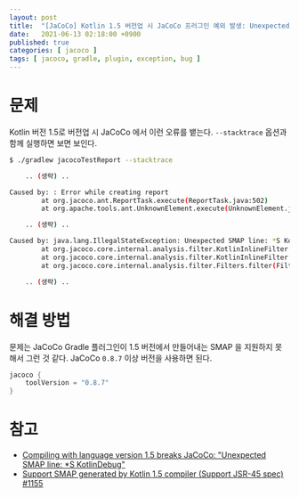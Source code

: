 ```yaml
---
layout: post
title:  "[JaCoCo] Kotlin 1.5 버전업 시 JaCoCo 프러그인 예외 발생: Unexpected SMAP line: *S KotlinDebug"
date:   2021-06-13 02:18:00 +0900
published: true
categories: [ jacoco ]
tags: [ jacoco, gradle, plugin, exception, bug ]
---
```


# 문제

Kotlin 버전 1.5로 버전업 시 JaCoCo 에서 이런 오류를 뱉는다. `--stacktrace` 옵션과 함께 실행하면 보면 보인다.

```bash
$ ./gradlew jacocoTestReport --stacktrace

    .. (생략) ..

Caused by: : Error while creating report
        at org.jacoco.ant.ReportTask.execute(ReportTask.java:502)
        at org.apache.tools.ant.UnknownElement.execute(UnknownElement.java:292)

    .. (생략) ..

Caused by: java.lang.IllegalStateException: Unexpected SMAP line: *S KotlinDebug
        at org.jacoco.core.internal.analysis.filter.KotlinInlineFilter.getFirstGeneratedLineNumber(KotlinInlineFilter.java:98)
        at org.jacoco.core.internal.analysis.filter.KotlinInlineFilter.filter(KotlinInlineFilter.java:44)
        at org.jacoco.core.internal.analysis.filter.Filters.filter(Filters.java:58)

    .. (생략) ..
```


# 해결 방법

문제는 JaCoCo Gradle 플러그인이 1.5 버전에서 만들어내는 SMAP 을 지원하지 못 해서 그런 것 같다.
JaCoCo `0.8.7` 이상 버전을 사용하면 된다.

```kotlin
jacoco {
    toolVersion = "0.8.7"
}
```

# 참고

- [Compiling with language version 1.5 breaks JaCoCo: "Unexpected SMAP line: *S KotlinDebug"](https://youtrack.jetbrains.com/issue/KT-44757)
- [Support SMAP generated by Kotlin 1.5 compiler (Support JSR-45 spec) #1155](https://github.com/jacoco/jacoco/issues/1155)
